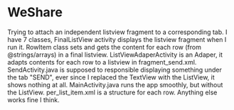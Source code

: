 # WeShare
Trying to attach an independent listview fragment to a corresponding tab.
I have 7 classes, FinalListView activity displays the listview fragment when I run it.
RowItem class sets and gets the content for each row (from @strings/arrays) in a final listview.
ListViewAdaperActivity is an Adaper, it adapts contents for each row to a listview in fragment_send.xml.
SendActivity.java is supposed to responsible displaying something under the tab "SEND", ever since I replaced the TextView with the ListView,  it shows nothing at all.
MainActivity.java runs the app smoothly, but without the ListView.
per_list_item.xml is a structure for each row.
Anything else works fine I think.
